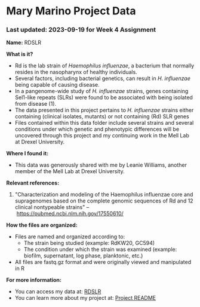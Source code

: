 # Mary Marino Project Data
### Last updated: 2023-09-19 for Week 4 Assignment

**Name:** RDSLR

**What is it?**
* Rd is the lab strain of *Haemophilus influenzae*, a bacterium that normally resides in the nasopharynx of healthy individuals.
* Several factors, including bacterial genetics, can result in *H. influenzae* being capable of causing disease.
* In a pangenome-wide study of *H. influenzae* strains, genes containing Sel1-like repeats (SLRs) were found to be associated with being isolated from disease (1).
* The data presented in this project pertains to *H. influenzae* strains either containing (clinical isolates, mutants) or not containing (Rd) SLR genes
* Files contained within this data folder include several strains and several conditions under which genetic and phenotypic differences will be uncovered through this project and my continuing work in the Mell Lab at Drexel University.

**Where I found it:**
* This data was generously shared with me by Leanie Williams, another member of the Mell Lab at Drexel University.
 
**Relevant references:**
1. "Characterization and modeling of the Haemophilus influenzae core and supragenomes based on the complete genomic sequences of Rd and 12 clinical nontypeable strains" – https://pubmed.ncbi.nlm.nih.gov/17550610/

**How the files are organized:**
* Files are named and organized according to:
	* The strain being studied (example: RdKW20, GC594)
	* The condition under which the strain was examined (example: biofilm, supernatant, log phase,  planktonic, etc.)
* All files are fastq.gz format and were originally viewed and manipulated in R

**For more information:**
* You can access my data at: [RDSLR](#RDSLR)
* You can learn more about my project at: [Project README](README.md)

